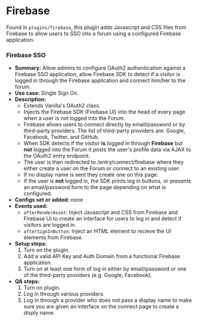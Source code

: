 # Firebase

Found in `plugins/firebase`, this plugin adds Javascript and CSS files from Firebase to allow users to SSO into a forum using a configured Firebase application.

### Firebase SSO

- **Summary:** Allow admins to configure OAuth2 authentication against a Firebase SSO application, allow Firebase SDK to detect if a visitor is logged in through the Firebase application and connect him/her to the forum.
- **Use case:** Single Sign On.
- **Description:** 
	- Extends Vanilla's OAuth2 class.
	- Injects the Firebase SDK (Firebase UI) into the head of every page when a user is not logged into the Forum.
	- Firebase allows users to connect directly by email/password or by third-party providers. The list of third-party providers are: Google, Facebook, Twitter, and GitHub.
	- When SDK detects if the visitor **is** logged in through **Firebase** but **not** logged into the Forum it posts the user's profile data via AJAX to the OAuth2 entry endpoint.
	- The user is then redirected to /entry/connect/firebase where they either create a user on the Forum or connect to an existing user. 
	- If no display name is sent they create one on this page. 
	- If the user is **not** logged in, the SDK prints log in buttons, or presents an email/password form to the page depending on what is configured.
- **Configs set or added:** none
- **Events used:**
	- `afterRenderAsset`: Inject Javascript and CSS from Firebase  and Firebase UI to create an interface for users to log in and detect if visitors are logged in.
	- `afterSignInButton`: Inject an HTML element to recieve the UI elements from Firebase.
- **Setup steps:**
    1. Turn on the plugin.
    2. Add a valid API Key and Auth Domain from a functional Firebase application.
    3. Turn on at least one form of log in either by email/password or one of the third-party providers (e.g. Google, Facebook).
- **QA steps:**
    1. Turn on plugin.
    2. Log in through various providers.
    3. Log in through a provider who does not pass a display name to make sure you are given an interface on the connect page to create a disply name.